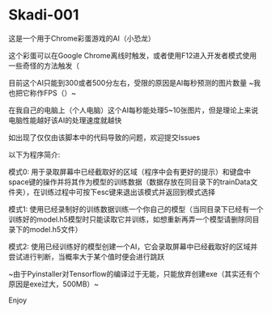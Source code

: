 # Skadi-001
这是一个用于Chrome彩蛋游戏的AI（小恐龙）

这个彩蛋可以在Google Chrome离线时触发，或者使用F12进入开发者模式使用一些奇怪的方法触发（

目前这个AI只能到300或者500分左右，受限的原因是AI每秒预测的图片数量 ~我也把它称作FPS（）~

在我自己的电脑上（个人电脑）这个AI每秒能处理5~10张图片，但是理论上来说电脑性能越好该AI的处理速度就越快

如出现了仅仅由该脚本中的代码导致的问题，欢迎提交Issues

以下为程序简介:

模式0: 用于录取屏幕中已经截取好的区域（程序中会有更好的提示）和键盘中space键的操作并将其作为模型的训练数据（数据存放在同目录下的trainData文件夹），在训练过程中可按下esc键来退出该模式并返回到模式选择

模式1: 使用已经录制好的训练数据训练一个你自己的模型（当同目录下已经有一个训练好的model.h5模型时只能读取它并训练，如想重新再弄一个模型请删除同目录下的model.h5文件）

模式2: 使用已经训练好的模型创建一个AI，它会录取屏幕中已经截取好的区域并尝试进行判断，当概率大于某个值时便会进行跳跃

~由于Pyinstaller对Tensorflow的编译过于无能，只能放弃创建exe（其实还有个原因是exe过大，500MB）~

Enjoy
